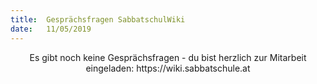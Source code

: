```yaml
---
title:  Gesprächsfragen SabbatschulWiki
date:   11/05/2019
---
```


<center>Es gibt noch keine Gesprächsfragen - du bist herzlich zur Mitarbeit eingeladen: https://wiki.sabbatschule.at</center>